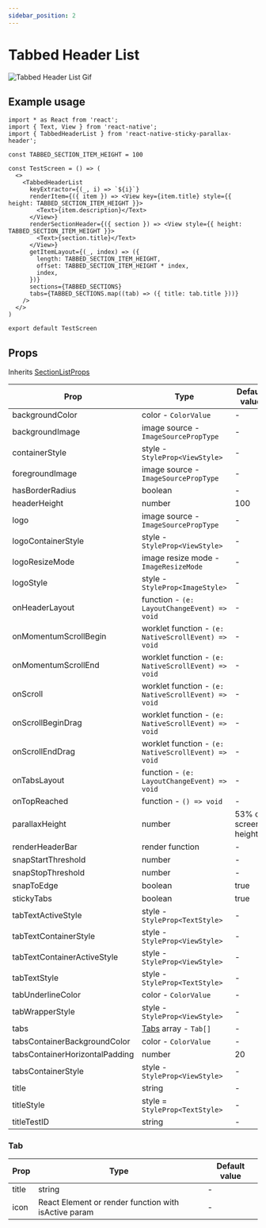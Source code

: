 ```yaml
---
sidebar_position: 2
---
```


# Tabbed Header List

![Tabbed Header List Gif](@site/static/img/assets/readme_TabbedHeaderList.gif)

## Example usage

```tsx
import * as React from 'react';
import { Text, View } from 'react-native';
import { TabbedHeaderList } from 'react-native-sticky-parallax-header';

const TABBED_SECTION_ITEM_HEIGHT = 100

const TestScreen = () => (
  <>
    <TabbedHeaderList
      keyExtractor={(_, i) => `${i}`}
      renderItem={({ item }) => <View key={item.title} style={{ height: TABBED_SECTION_ITEM_HEIGHT }}>
        <Text>{item.description}</Text>
      </View>}
      renderSectionHeader={({ section }) => <View style={{ height: TABBED_SECTION_ITEM_HEIGHT }}>
        <Text>{section.title}</Text>
      </View>}
      getItemLayout={(_, index) => ({
        length: TABBED_SECTION_ITEM_HEIGHT,
        offset: TABBED_SECTION_ITEM_HEIGHT * index,
        index,
      })}
      sections={TABBED_SECTIONS}
      tabs={TABBED_SECTIONS.map((tab) => ({ title: tab.title }))}
    />
  </>
)

export default TestScreen
```

## Props

Inherits [SectionListProps](https://reactnative.dev/docs/next/sectionlist#props)

| Prop | Type | Default value |
| - | - | - |
| backgroundColor | color - `ColorValue` | - |
| backgroundImage | image source - `ImageSourcePropType` | - |
| containerStyle | style - `StyleProp<ViewStyle>` | - |
| foregroundImage | image source - `ImageSourcePropType` | - |
| hasBorderRadius | boolean | - |
| headerHeight | number | 100 |
| logo | image source - `ImageSourcePropType` | - |
| logoContainerStyle | style - `StyleProp<ViewStyle>` | - |
| logoResizeMode | image resize mode - `ImageResizeMode` | - |
| logoStyle | style - `StyleProp<ImageStyle>` | - |
| onHeaderLayout | function - `(e: LayoutChangeEvent) => void` | - |
| onMomentumScrollBegin | worklet function - `(e: NativeScrollEvent) => void` | - |
| onMomentumScrollEnd | worklet function - `(e: NativeScrollEvent) => void` | - |
| onScroll | worklet function - `(e: NativeScrollEvent) => void` | - |
| onScrollBeginDrag | worklet function - `(e: NativeScrollEvent) => void` | - |
| onScrollEndDrag | worklet function - `(e: NativeScrollEvent) => void` | - |
| onTabsLayout | function - `(e: LayoutChangeEvent) => void` | - |
| onTopReached | function - `() => void` | - |
| parallaxHeight | number | 53% of screen's height |
| renderHeaderBar | render function | - |
| snapStartThreshold | number | - |
| snapStopThreshold | number | - |
| snapToEdge | boolean | true |
| stickyTabs | boolean | true |
| tabTextActiveStyle | style - `StyleProp<TextStyle>` | - |
| tabTextContainerStyle | style - `StyleProp<ViewStyle>` | - |
| tabTextContainerActiveStyle | style - `StyleProp<ViewStyle>` | - |
| tabTextStyle | style - `StyleProp<TextStyle>` | - |
| tabUnderlineColor | color - `ColorValue` | - |
| tabWrapperStyle | style - `StyleProp<ViewStyle>` | - |
| tabs | [Tabs](#tab) array - `Tab[]` | - |
| tabsContainerBackgroundColor | color - `ColorValue` | - |
| tabsContainerHorizontalPadding | number | 20 |
| tabsContainerStyle | style - `StyleProp<ViewStyle>` | - |
| title | string | - |
| titleStyle | style = `StyleProp<TextStyle>` | - |
| titleTestID | string | - |

### Tab

| Prop | Type | Default value |
| - | - | - |
| title | string | - |
| icon | React Element or render function with isActive param | - |
